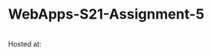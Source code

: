 # WebApps-S21-Assignment-5
<br>
Hosted at:<https://44-563-web-apps-s21.github.io/webapps-s21-assignment-5-ChilpaAjay1990/plants.html>
